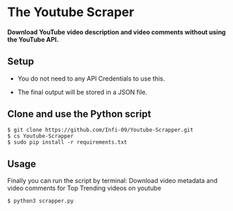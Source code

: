 # The Youtube Scraper
#### Download YouTube video description and video comments without using the YouTube API.

## Setup
  * You do not need to any API Credentials to use this.

  * The final output will be stored in a JSON file.

## Clone and use the Python script
```
$ git clone https://github.com/Infi-09/Youtube-Scrapper.git
$ cs Youtube-Scrapper 
$ sudo pip install -r requirements.txt
```

## Usage
Finally you can run the script by terminal:
Download video metadata and video comments for Top Trending videos on youtube
```
$ python3 scrapper.py
```
